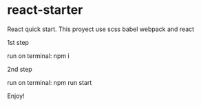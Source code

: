# react-starter
React quick start. This proyect use scss babel webpack and react

1st step

run on terminal: npm i

2nd step

run on terminal: npm run start

Enjoy!
